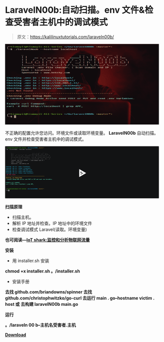 # LaravelN00b:自动扫描。env 文件&检查受害者主机中的调试模式

> 原文：<https://kalilinuxtutorials.com/laraveln00b/>

[![LaravelN00b : Automated Scan .env Files & Checking Debug Mode In Victim Host](img//d94e0849b9575bc4146a9cad4246b166.png "LaravelN00b : Automated Scan .env Files & Checking Debug Mode In Victim Host")](https://1.bp.blogspot.com/-q_1vFNNsncA/XhzzS8kKrMI/AAAAAAAAEcE/M8t6AGPpJv0vAeFoSOiamPIVVsgkYfQAgCLcBGAsYHQ/s1600/1%25281%2529.png)

不正确的配置允许您访问。环境文件或读取环境变量。 **LaravelN00b** 自动扫描。env 文件并检查受害者主机中的调试模式。

[![](img//d04064c3d6f5814b9171eff5245324cf.png)](https://asciinema.org/a/ZHvUT1CUh8qekiUgcxgP0OlVB)

**扫描原理**

*   扫描主机。
*   解析 IP 地址并检查。IP 地址中的环境文件
*   检查调试模式 Laravel(读取。环境变量)

**也可阅读—[IoT shark:监控和分析物联网流量](https://kalilinuxtutorials.com/iotshark-monitoring-analyzing-iot-traffic/)**

**安装**

*   用 installer.sh 安装

**chmod +x installer.sh
。/installer.sh**

*   安装手册

**去找 github.com/briandowns/spinner
去找 github.com/christophwitzko/go-curl
去运行 main . go–hostname victim . host
或
去构建 laravelN00b main.go**

**运行**

**。/laraveln 00 b–主机名受害者.主机**

[**Download**](https://github.com/tismayil/laravelN00b)